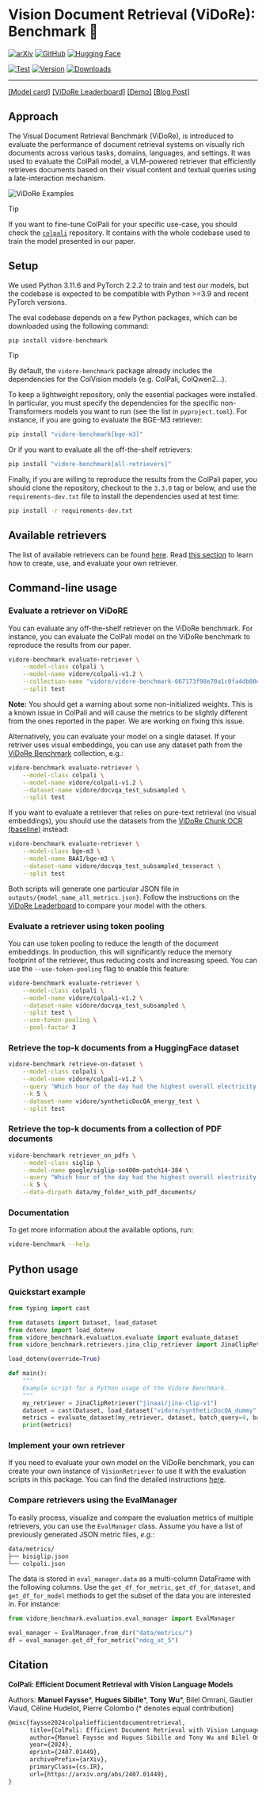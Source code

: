 # Vision Document Retrieval (ViDoRe): Benchmark 👀

[![arXiv](https://img.shields.io/badge/arXiv-2407.01449-b31b1b.svg?style=for-the-badge)](https://arxiv.org/abs/2407.01449)
[![GitHub](https://img.shields.io/badge/ColPali_Engine-100000?style=for-the-badge&logo=github&logoColor=white)](https://github.com/illuin-tech/colpali)
[![Hugging Face](https://img.shields.io/badge/Vidore_Hf_Space-FFD21E?style=for-the-badge&logo=huggingface&logoColor=000)](https://huggingface.co/vidore)

[![Test](https://github.com/illuin-tech/vidore-benchmark/actions/workflows/test.yml/badge.svg?branch=main)](https://github.com/illuin-tech/vidore-benchmark/actions/workflows/test.yml)
[![Version](https://img.shields.io/pypi/v/vidore-benchmark?color=%2334D058&label=pypi%20package)](https://pypi.org/project/vidore-benchmark/)
[![Downloads](https://static.pepy.tech/badge/vidore-benchmark)](https://pepy.tech/project/vidore-benchmark)

---

[[Model card]](https://huggingface.co/vidore/colpali)
[[ViDoRe Leaderboard]](https://huggingface.co/spaces/vidore/vidore-leaderboard)
[[Demo]](https://huggingface.co/spaces/manu/ColPali-demo)
[[Blog Post]](https://huggingface.co/blog/manu/colpali)

## Approach

The Visual Document Retrieval Benchmark (ViDoRe), is introduced to evaluate the performance of document retrieval systems on visually rich documents across various tasks, domains, languages, and settings. It was used to evaluate the ColPali model, a VLM-powered retriever that efficiently retrieves documents based on their visual content and textual queries using a late-interaction mechanism.

![ViDoRe Examples](assets/vidore_examples.webp)

> [!TIP]
> If you want to fine-tune ColPali for your specific use-case, you should check the [`colpali`](https://github.com/illuin-tech/colpali) repository. It contains with the whole codebase used to train the model presented in our paper.

## Setup

We used Python 3.11.6 and PyTorch 2.2.2 to train and test our models, but the codebase is expected to be compatible with Python >=3.9 and recent PyTorch versions.

The eval codebase depends on a few Python packages, which can be downloaded using the following command:

```bash
pip install vidore-benchmark
```

> [!TIP]
> By default, the `vidore-benchmark` package already includes the dependencies for the ColVision models (e.g. ColPali, ColQwen2...).

To keep a lightweight repository, only the essential packages were installed. In particular, you must specify the dependencies for the specific non-Transformers models you want to run (see the list in `pyproject.toml`). For instance, if you are going to evaluate the BGE-M3 retriever:

```bash
pip install "vidore-benchmark[bge-m3]"
```

Or if you want to evaluate all the off-the-shelf retrievers:

```bash
pip install "vidore-benchmark[all-retrievers]"
```

Finally, if you are willing to reproduce the results from the ColPali paper, you should clone the repository, checkout to the `3.3.0` tag or below, and use the `requirements-dev.txt` file to install the dependencies used at test time:

```bash
pip install -r requirements-dev.txt
```

## Available retrievers

The list of available retrievers can be found [here](https://github.com/illuin-tech/vidore-benchmark/tree/main/src/vidore_benchmark/retrievers). Read [this section](###Implement-your-own-retriever) to learn how to create, use, and evaluate your own retriever.

## Command-line usage

### Evaluate a retriever on ViDoRE

You can evaluate any off-the-shelf retriever on the ViDoRe benchmark. For instance, you
can evaluate the ColPali model on the ViDoRe benchmark to reproduce the results from our paper.

```bash
vidore-benchmark evaluate-retriever \
    --model-class colpali \
    --model-name vidore/colpali-v1.2 \
    --collection-name "vidore/vidore-benchmark-667173f98e70a1c0fa4db00d" \
    --split test
```

**Note:** You should get a warning about some non-initialized weights. This is a known issue in ColPali and will
cause the metrics to be slightly different from the ones reported in the paper. We are working on fixing this issue.

Alternatively, you can evaluate your model on a single dataset. If your retriver uses visual embeddings, you can use any dataset path from the [ViDoRe Benchmark](https://huggingface.co/collections/vidore/vidore-benchmark-667173f98e70a1c0fa4db00d) collection, e.g.:

```bash
vidore-benchmark evaluate-retriever \
    --model-class colpali \
    --model-name vidore/colpali-v1.2 \
    --dataset-name vidore/docvqa_test_subsampled \
    --split test
```

If you want to evaluate a retriever that relies on pure-text retrieval (no visual embeddings), you should use the datasets from the [ViDoRe Chunk OCR (baseline)](https://huggingface.co/collections/vidore/vidore-chunk-ocr-baseline-666acce88c294ef415548a56) instead:

```bash
vidore-benchmark evaluate-retriever \
    --model-class bge-m3 \
    --model-name BAAI/bge-m3 \
    --dataset-name vidore/docvqa_test_subsampled_tesseract \
    --split test
```

Both scripts will generate one particular JSON file in `outputs/{model_name_all_metrics.json}`. Follow the instructions on the [ViDoRe Leaderboard](https://huggingface.co/spaces/vidore/vidore-leaderboard) to compare your model with the others.

### Evaluate a retriever using token pooling

You can use token pooling to reduce the length of the document embeddings. In production, this will significantly reduce the memory footprint of the retriever, thus reducing costs and increasing speed. You can use the `--use-token-pooling` flag to enable this feature:

```bash
vidore-benchmark evaluate-retriever \
    --model-class colpali \
    --model-name vidore/colpali-v1.2 \
    --dataset-name vidore/docvqa_test_subsampled \
    --split test \
    --use-token-pooling \
    --pool-factor 3
```

### Retrieve the top-k documents from a HuggingFace dataset

```bash
vidore-benchmark retrieve-on-dataset \
    --model-class colpali \
    --model-name vidore/colpali-v1.2 \
    --query "Which hour of the day had the highest overall electricity generation in 2019?" \
    --k 5 \
    --dataset-name vidore/syntheticDocQA_energy_test \
    --split test
```

### Retrieve the top-k documents from a collection of PDF documents

```bash
vidore-benchmark retriever_on_pdfs \
    --model-class siglip \
    --model-name google/siglip-so400m-patch14-384 \
    --query "Which hour of the day had the highest overall electricity generation in 2019?" \
    --k 5 \
    --data-dirpath data/my_folder_with_pdf_documents/
```

### Documentation

To get more information about the available options, run:

```bash
vidore-benchmark --help
```

## Python usage

### Quickstart example

```python
from typing import cast

from datasets import Dataset, load_dataset
from dotenv import load_dotenv
from vidore_benchmark.evaluation.evaluate import evaluate_dataset
from vidore_benchmark.retrievers.jina_clip_retriever import JinaClipRetriever

load_dotenv(override=True)

def main():
    """
    Example script for a Python usage of the Vidore Benchmark.
    """
    my_retriever = JinaClipRetriever("jinaai/jina-clip-v1")
    dataset = cast(Dataset, load_dataset("vidore/syntheticDocQA_dummy", split="test"))
    metrics = evaluate_dataset(my_retriever, dataset, batch_query=4, batch_doc=4)
    print(metrics)
```

### Implement your own retriever

If you need to evaluate your own model on the ViDoRe benchmark, you can create your own instance of `VisionRetriever` to use it with the evaluation scripts in this package. You can find the detailed instructions [here](https://github.com/illuin-tech/vidore-benchmark/blob/main/src/vidore_benchmark/retrievers/README.md).

### Compare retrievers using the EvalManager

To easily process, visualize and compare the evaluation metrics of multiple retrievers, you can use the `EvalManager` class. Assume you have a list of previously generated JSON metric files, *e.g.*:

```bash
data/metrics/
├── bisiglip.json
└── colpali.json
```

The data is stored in `eval_manager.data` as a multi-column DataFrame with the following columns. Use the `get_df_for_metric`, `get_df_for_dataset`, and `get_df_for_model` methods to get the subset of the data you are interested in. For instance:

```python
from vidore_benchmark.evaluation.eval_manager import EvalManager

eval_manager = EvalManager.from_dir("data/metrics/")
df = eval_manager.get_df_for_metric("ndcg_at_5")
```

## Citation

**ColPali: Efficient Document Retrieval with Vision Language Models**  

Authors: **Manuel Faysse**\*, **Hugues Sibille**\*, **Tony Wu**\*, Bilel Omrani, Gautier Viaud, Céline Hudelot, Pierre Colombo (\* denotes equal contribution)

```latex
@misc{faysse2024colpaliefficientdocumentretrieval,
      title={ColPali: Efficient Document Retrieval with Vision Language Models}, 
      author={Manuel Faysse and Hugues Sibille and Tony Wu and Bilel Omrani and Gautier Viaud and Céline Hudelot and Pierre Colombo},
      year={2024},
      eprint={2407.01449},
      archivePrefix={arXiv},
      primaryClass={cs.IR},
      url={https://arxiv.org/abs/2407.01449}, 
}
```
